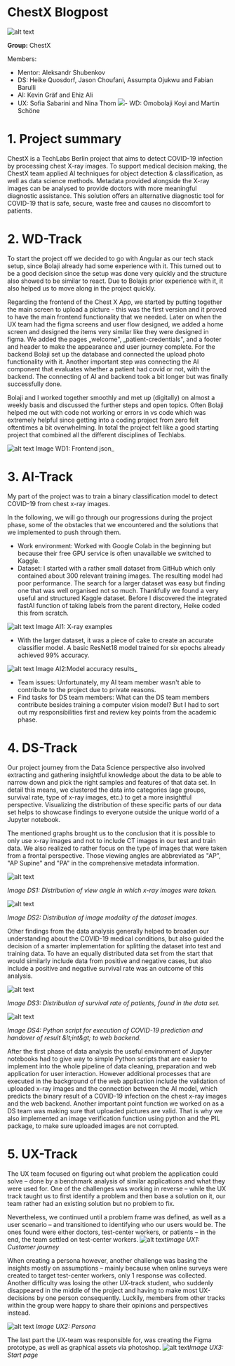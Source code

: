 # ChestX Blogpost

![alt text](https://github.com/TechLabs-Berlin/st21-chestX/blob/main/Blog%20Images/Logo.png)

**Group:** ChestX

Members:

- Mentor: Aleksandr Shubenkov
- DS: Heike Quosdorf, Jason Choufani, Assumpta Ojukwu and Fabian Barulli
- AI: Kevin Gräf and Ehiz Ali
- UX: Sofia Sabarini and Nina Thom ![](RackMultipart20210711-4-peirop_html_292edfa081cc2787.gif)- WD: Omobolaji Koyi and Martin Schöne

# 1. Project summary

ChestX is a TechLabs Berlin project that aims to detect COVID-19 infection by processing chest X-ray images. To support medical decision making, the ChestX team applied AI techniques for object detection &amp; classification, as well as data science methods. Metadata provided alongside the X-ray images can be analysed to provide doctors with more meaningful diagnostic assistance. This solution offers an alternative diagnostic tool for COVID-19 that is safe, secure, waste free and causes no discomfort to patients.

#

# 2. WD-Track

To start the project off we decided to go with Angular as our tech stack setup, since Bolaji already had some experience with it. This turned out to be a good decision since the setup was done very quickly and the structure also showed to be similar to react. Due to Bolajis prior experience with it, it also helped us to move along in the project quickly.

Regarding the frontend of the Chest X App, we started by putting together the main screen to upload a picture - this was the first version and it proved to have the main frontend functionality that we needed. Later on when the UX team had the figma screens and user flow designed, we added a home screen and designed the items very similar like they were designed in figma. We added the pages „welcome&quot;, „patient-credentials&quot;, and a footer and header to make the appearance and user journey complete. For the backend Bolaji set up the database and connected the upload photo functionality with it. Another important step was connecting the AI component that evaluates whether a patient had covid or not, with the backend. The connecting of AI and backend took a bit longer but was finally successfully done.

Bolaji and I worked together smoothly and met up (digitally) on almost a weekly basis and discussed the further steps and open topics. Often Bolaji helped me out with code not working or errors in vs code which was extremely helpful since getting into a coding project from zero felt oftentimes a bit overwhelming. In total the project felt like a good starting project that combined all the different disciplines of Techlabs.

![alt text](https://github.com/TechLabs-Berlin/st21-chestX/blob/main/Blog%20Images/WD.PNG) Image WD1: Frontend json_

# 3. AI-Track

My part of the project was to train a binary classification model to detect COVID-19 from chest x-ray images.

In the following, we will go through our progressions during the project phase, some of the obstacles that we encountered and the solutions that we implemented to push through them.

- Work environment: Worked with Google Colab in the beginning but because their free GPU service is often unavailable we switched to Kaggle.
- Dataset: I started with a rather small dataset from GitHub which only contained about 300 relevant training images. The resulting model had poor performance. The search for a larger dataset was easy but finding one that was well organised not so much. Thankfully we found a very useful and structured Kaggle dataset. Before I discovered the integrated fastAI function of taking labels from the parent directory, Heike coded this from scratch.

![alt text](https://github.com/TechLabs-Berlin/st21-chestX/blob/main/Blog%20Images/image%20(1).png)
 Image AI1: X-ray examples

- With the larger dataset, it was a piece of cake to create an accurate classifier model. A basic ResNet18 model trained for six epochs already achieved 99% accuracy.

![alt text](https://github.com/TechLabs-Berlin/st21-chestX/blob/main/Blog%20Images/image.png)
 Image AI2:Model accuracy results_

- Team issues: Unfortunately, my AI team member wasn&#39;t able to contribute to the project due to private reasons.
- Find tasks for DS team members: What can the DS team members contribute besides training a computer vision model? But I had to sort out my responsibilities first and review key points from the academic phase.

#

# 4. DS-Track

Our project journey from the Data Science perspective also involved extracting and gathering insightful knowledge about the data to be able to narrow down and pick the right samples and features of that data set. In detail this means, we clustered the data into categories (age groups, survival rate, type of x-ray images, etc.) to get a more insightful perspective. Visualizing the distribution of these specific parts of our data set helps to showcase findings to everyone outside the unique world of a Jupyter notebook.

The mentioned graphs brought us to the conclusion that it is possible to only use x-ray images and not to include CT images in our test and train data. We also realized to rather focus on the type of images that were taken from a frontal perspective. Those viewing angles are abbreviated as &quot;AP&quot;, &quot;AP Supine&quot; and &quot;PA&quot; in the comprehensive metadata information.

![alt text](https://github.com/TechLabs-Berlin/st21-chestX/blob/main/Blog%20Images/DS1.png)

_Image DS1:
 Distribution of view angle in which x-ray images were taken._

![alt text](https://github.com/TechLabs-Berlin/st21-chestX/blob/main/Blog%20Images/DS2.png)

_Image DS2:
 Distribution of image modality of the dataset images._

Other findings from the data analysis generally helped to broaden our understanding about the COVID-19 medical conditions, but also guided the decision of a smarter implementation for splitting the dataset into test and training data. To have an equally distributed data set from the start that would similarly include data from positive and negative cases, but also include a positive and negative survival rate was an outcome of this analysis.

![alt text](https://github.com/TechLabs-Berlin/st21-chestX/blob/main/Blog%20Images/DS3.png)

_Image DS3:
 Distribution of survival rate of patients, found in the data set._

![alt text](https://github.com/TechLabs-Berlin/st21-chestX/blob/main/Blog%20Images/DS4.png)

_Image DS4:
 Python script for execution of COVID-19 prediction and handover of result \&lt;int\&gt; to web backend._

After the first phase of data analysis the useful environment of Jupyter notebooks had to give way to simple Python scripts that are easier to implement into the whole pipeline of data cleaning, preparation and web application for user interaction. However additional processes that are executed in the background of the web application include the validation of uploaded x-ray images and the connection between the AI model, which predicts the binary result of a COVID-19 infection on the chest x-ray images and the web backend.
 Another important point function we worked on as a DS team was making sure that uploaded pictures are valid. That is why we also implemented an image verification function using python and the PIL package, to make sure uploaded images are not corrupted.

# 5. UX-Track

The UX team focused on figuring out what problem the application could solve – done by a benchmark analysis of similar applications and what they were used for. One of the challenges was working in reverse – while the UX track taught us to first identify a problem and then base a solution on it, our team rather had an existing solution but no problem to fix.

Nevertheless, we continued until a problem frame was defined, as well as a user scenario – and transitioned to identifying who our users would be. The ones found were either doctors, test-center workers, or patients – in the end, the team settled on test-center workers. ![alt text](https://github.com/TechLabs-Berlin/st21-chestX/blob/main/Blog%20Images/Customer_Journey.PNG)_Image UX1: Customer journey_

When creating a persona however, another challenge was basing the insights mostly on assumptions – mainly because when online surveys were created to target test-center workers, only 1 response was collected. Another difficulty was losing the other UX-track student, who suddenly disappeared in the middle of the project and having to make most UX-decisions by one person consequently. Luckily, members from other tracks within the group were happy to share their opinions and perspectives instead.

![alt text](https://github.com/TechLabs-Berlin/st21-chestX/blob/main/Blog%20Images/Persona.jpg)
_Image UX2: Persona_

The last part the UX-team was responsible for, was creating the Figma prototype, as well as graphical assets via photoshop.
![alt text](https://github.com/TechLabs-Berlin/st21-chestX/blob/main/Blog%20Images/Start_page.jpg)_Image UX3: Start page_
